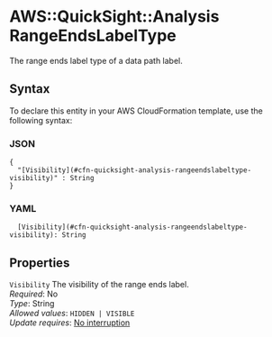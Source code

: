 # AWS::QuickSight::Analysis RangeEndsLabelType<a name="aws-properties-quicksight-analysis-rangeendslabeltype"></a>

The range ends label type of a data path label\.

## Syntax<a name="aws-properties-quicksight-analysis-rangeendslabeltype-syntax"></a>

To declare this entity in your AWS CloudFormation template, use the following syntax:

### JSON<a name="aws-properties-quicksight-analysis-rangeendslabeltype-syntax.json"></a>

```
{
  "[Visibility](#cfn-quicksight-analysis-rangeendslabeltype-visibility)" : String
}
```

### YAML<a name="aws-properties-quicksight-analysis-rangeendslabeltype-syntax.yaml"></a>

```
  [Visibility](#cfn-quicksight-analysis-rangeendslabeltype-visibility): String
```

## Properties<a name="aws-properties-quicksight-analysis-rangeendslabeltype-properties"></a>

`Visibility` <a name="cfn-quicksight-analysis-rangeendslabeltype-visibility"></a>
The visibility of the range ends label\.  
_Required_: No  
_Type_: String  
_Allowed values_: `HIDDEN | VISIBLE`  
_Update requires_: [No interruption](https://docs.aws.amazon.com/AWSCloudFormation/latest/UserGuide/using-cfn-updating-stacks-update-behaviors.html#update-no-interrupt)
